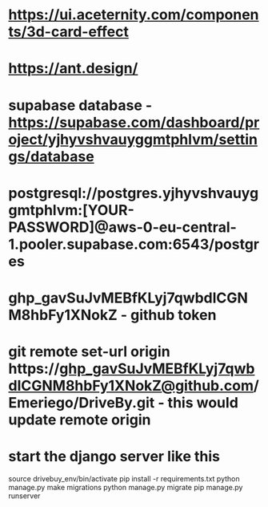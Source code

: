 # https://ui.aceternity.com/components/3d-card-effect
# https://ant.design/

# supabase database - https://supabase.com/dashboard/project/yjhyvshvauyggmtphlvm/settings/database
# postgresql://postgres.yjhyvshvauyggmtphlvm:[YOUR-PASSWORD]@aws-0-eu-central-1.pooler.supabase.com:6543/postgres


# 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 - github token
# git remote set-url  origin https://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@github.com/Emeriego/DriveBy.git - this would update remote origin

# start the django server like this
source drivebuy_env/bin/activate
pip install -r requirements.txt
python manage.py make migrations
python manage.py migrate
pip manage.py runserver
